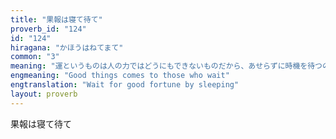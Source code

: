 ```yaml
---
title: "果報は寝て待て"
proverb_id: "124"
id: "124"
hiragana: "かほうはねてまて"
common: "3"
meaning: "運というものは人の力ではどうにもできないものだから、あせらずに時機を待つのが良いということ。"
engmeaning: "Good things comes to those who wait"
engtranslation: "Wait for good fortune by sleeping"
layout: proverb
---
```


果報は寝て待て
